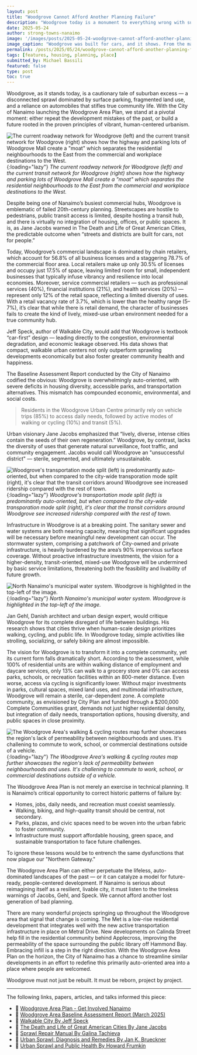 ```yaml
---
layout: post
title: "Woodgrove Cannot Afford Another Planning Failure"
description: "Woodgrove today is a monument to everything wrong with suburban sprawl. This plan is Nanaimo’s chance to build something human, vibrant, and lasting."
date: 2025-05-24
author: strong-towns-nanaimo
image: '/images/posts/2025-05-24-woodgrove-cannot-afford-another-planning-failure/woodgrove-3d-overhead-shot-intersection.png'
image_caption: "Woodgrove was built for cars, and it shows. From the massive intersections, narrow sidewalks, and kilometers of surface parking lots, it's clear that this space rarely considers the needs of those outside of a vehicle. But things might be shaking up for Nanaimo's 'Northern Gateway;' this is our chance to get things right!"
permalink: /posts/2025/05/24/woodgrove-cannot-afford-another-planning-failure
tags: [features, housing, planning, place]
submitted_by: Michael Bassili
featured: false
type: post
toc: true
---
```


Woodgrove, as it stands today, is a cautionary tale of suburban excess — a disconnected sprawl dominated by surface parking, fragmented land use, and a reliance on automobiles that stifles true community life. With the City of Nanaimo launching the Woodgrove Area Plan, we stand at a pivotal moment: either repeat the development mistakes of the past, or build a future rooted in the proven principles of vibrant, human-centered urbanism.

![The current roadway network for Woodgrove (left) and the current transit network for Woodgrove (right) shows how the highway and parking lots of Woodgrove Mall create a "moat" which separates the residential neighbourhoods to the East from the commercial and workplace destinations to the West.](/images/posts/2025-05-24-woodgrove-cannot-afford-another-planning-failure/woodgrove-roadway-networks.png){:loading="lazy"}
*The current roadway network for Woodgrove (left) and the current transit network for Woodgrove (right) shows how the highway and parking lots of Woodgrove Mall create a "moat" which separates the residential neighbourhoods to the East from the commercial and workplace destinations to the West.*

Despite being one of Nanaimo’s busiest commercial hubs, Woodgrove is emblematic of failed 20th-century planning. Streetscapes are hostile to pedestrians, public transit access is limited, despite hosting a transit hub, and there is virtually no integration of housing, offices, or public spaces. It is, as Jane Jacobs warned in The Death and Life of Great American Cities, the predictable outcome when “streets and districts are built for cars, not for people.”

Today, Woodgrove’s commercial landscape is dominated by chain retailers, which account for 56.8% of all business licenses and a staggering 78.7% of the commercial floor area. Local retailers make up only 30.5% of licenses and occupy just 17.5% of space, leaving limited room for small, independent businesses that typically infuse vibrancy and resilience into local economies. Moreover, service commercial retailers — such as professional services (40%), financial institutions (21%), and health services (20%) — represent only 12% of the retail space, reflecting a limited diversity of uses. With a retail vacancy rate of 3.7%, which is lower than the healthy range (5–7%), it’s clear that while there is retail demand, the character of businesses fails to create the kind of lively, mixed-use urban environment needed for a true community hub.

Jeff Speck, author of Walkable City, would add that Woodgrove is textbook “car-first” design — leading directly to the congestion, environmental degradation, and economic leakage observed. His data shows that compact, walkable urban centers not only outperform sprawling developments economically but also foster greater community health and happiness.

The Baseline Assessment Report conducted by the City of Nanaimo codified the obvious: Woodgrove is overwhelmingly auto-oriented, with severe deficits in housing diversity, accessible parks, and transportation alternatives. This mismatch has compounded economic, environmental, and social costs.

>Residents in the Woodgrove Urban Centre primarily rely on vehicle trips (85%) to access daily needs, followed by active modes of walking or cycling (10%) and transit (5%).

Urban visionary Jane Jacobs emphasized that “lively, diverse, intense cities contain the seeds of their own regeneration.” Woodgrove, by contrast, lacks the diversity of uses that generate natural surveillance, foot traffic, and community engagement. Jacobs would call Woodgrove an "unsuccessful district" — sterile, segmented, and ultimately unsustainable.

![Woodgrove's transportation mode split (left) is predominantly auto-oriented, but when compared to the city-wide transporation mode split (right), it's clear that the transit corridors around Woodgrove see increased ridership compared with the rest of town.](/images/posts/2025-05-24-woodgrove-cannot-afford-another-planning-failure/woodgrove-and-nanaimo-transportation-mode-splits.png){:loading="lazy"}
*Woodgrove's transportation mode split (left) is predominantly auto-oriented, but when compared to the city-wide transporation mode split (right), it's clear that the transit corridors around Woodgrove see increased ridership compared with the rest of town.*

Infrastructure in Woodgrove is at a breaking point. The sanitary sewer and water systems are both nearing capacity, meaning that significant upgrades will be necessary before meaningful new development can occur. The stormwater system, comprising a patchwork of City-owned and private infrastructure, is heavily burdened by the area’s 90% impervious surface coverage. Without proactive infrastructure investments, the vision for a higher-density, transit-oriented, mixed-use Woodgrove will be undermined by basic service limitations, threatening both the feasibility and livability of future growth.

![North Nanaimo's municipal water system. Woodgrove is highlighted in the top-left of the image.](/images/posts/2025-05-24-woodgrove-cannot-afford-another-planning-failure/woodgrove-water-system.png){:loading="lazy"}
*North Nanaimo's municipal water system. Woodgrove is highlighted in the top-left of the image.*

Jan Gehl, Danish architect and urban design expert, would critique Woodgrove for its complete disregard of life between buildings. His research shows that cities thrive when human-scale design prioritizes walking, cycling, and public life. In Woodgrove today, simple activities like strolling, socializing, or safely biking are almost impossible.

The vision for Woodgrove is to transform it into a complete community, yet its current form falls dramatically short. According to the assessment, while 100% of residential units are within walking distance of employment and daycare services, only 13% can walk to a grocery store and 0% can access parks, schools, or recreation facilities within an 800-meter distance. Even worse, access via cycling is significantly lower. Without major investments in parks, cultural spaces, mixed land uses, and multimodal infrastructure, Woodgrove will remain a sterile, car-dependent zone. A complete community, as envisioned by City Plan and funded through a $200,000 Complete Communities grant, demands not just higher residential density, but integration of daily needs, transportation options, housing diversity, and public spaces in close proximity.

![The Woodgrove Area's walking & cycling routes map further showcases the region's lack of permeability between neighbourhoods and uses. It's challening to commute to work, school, or commercial destinations outside of a vehicle.](/images/posts/2025-05-24-woodgrove-cannot-afford-another-planning-failure/woodgrove-walking-cycling-routes.png){:loading="lazy"}
*The Woodgrove Area's walking & cycling routes map further showcases the region's lack of permeability between neighbourhoods and uses. It's challening to commute to work, school, or commercial destinations outside of a vehicle.*

The Woodgrove Area Plan is not merely an exercise in technical planning. It is Nanaimo’s critical opportunity to correct historic patterns of failure by:

* Homes, jobs, daily needs, and recreation must coexist seamlessly.
* Walking, biking, and high-quality transit should be central, not secondary.
* Parks, plazas, and civic spaces need to be woven into the urban fabric to foster community.
* Infrastructure must support affordable housing, green space, and sustainable transportation to face future challenges.

To ignore these lessons would be to entrench the same dysfunctions that now plague our "Northern Gateway."

The Woodgrove Area Plan can either perpetuate the lifeless, auto-dominated landscapes of the past — or it can catalyze a model for future-ready, people-centered development. If Nanaimo is serious about reimagining itself as a resilient, livable city, it must listen to the timeless warnings of Jacobs, Gehl, and Speck. We cannot afford another lost generation of bad planning.

There are many wonderful projects springing up throughout the Woodgrove area that signal that change is coming. The Met is a low-rise residential development that integrates well with the new active transportation infrastructure in place on Metral Drive. New developments on Calinda Street help fill in the residential community behind Applecross, improving the permeability of the space surrounding the public library off Hammond Bay. Embracing infill is a step in the right direction. With the Woodgrove Area Plan on the horizon, the City of Nanaimo has a chance to streamline similar developments in an effort to redefine this primarily auto-oriented area into a place where people are welcomed.

Woodgrove must not just be rebuilt. It must be reborn, project by project.

---

The following links, papers, articles, and talks informed this piece:

* 🔗 [Woodgrove Area Plan - Get Involved Nanaimo](https://www.getinvolvednanaimo.ca/woodgrove)
* 🔗 [Woodgrove Area Baseline Assessment Report (March 2025)](https://www.nanaimo.ca/docs/projects/woodgrove-area-plan/2025-03-17-woodgrove-area-plan---baseline-report.pdf)
* 📕 [Walkable City By Jeff Speck](https://www.goodreads.com/book/show/13538794-walkable-city)
* 📕 [The Death and Life of Great American Cities By Jane Jacobs](https://www.goodreads.com/book/show/30833.The_Death_and_Life_of_Great_American_Cities?ref=rae_0)
* 📕 [Sprawl Repair Manual By Galina Tachieva](https://sprawlrepair.com/home/)
* 📃 [Urban Sprawl: Diagnosis and Remedies By Jan K. Brueckner](https://journals.sagepub.com/doi/abs/10.1177/016001700761012710)
* 📃 [Urban Sprawl and Public Health By Howard Frumkin](https://www.upv.es/contenidos/CAMUNISO/info/U0564940.pdf)